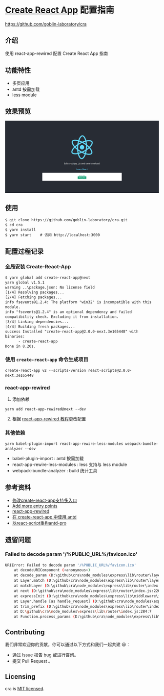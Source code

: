 # [Create React App](https://github.com/facebook/create-react-app) 配置指南
https://github.com/goblin-laboratory/cra

## 介绍
使用 react-app-rewired 配置 Create React App 指南

## 功能特性
* 多页应用
* antd 按需加载
* less module

## 效果预览
![](./images/snapshot-1.png)

## 使用
```
$ git clone https://github.com/goblin-laboratory/cra.git
$ cd cra
$ yarn install
$ yarn start    # 访问 http://localhost:3000
```

## 配置过程记录

### 全局安装 Create-React-App
```
$ yarn global add create-react-app@next
yarn global v1.5.1
warning ..\package.json: No license field
[1/4] Resolving packages...
[2/4] Fetching packages...
info fsevents@1.2.4: The platform "win32" is incompatible with this module.
info "fsevents@1.2.4" is an optional dependency and failed compatibility check. Excluding it from installation.
[3/4] Linking dependencies...
[4/4] Building fresh packages...
success Installed "create-react-app@2.0.0-next.3e165448" with binaries:
      - create-react-app
Done in 8.20s.
```

### 使用 `create-react-app` 命令生成项目
```
create-react-app v2 --scripts-version react-scripts@2.0.0-next.3e165448
```

### react-app-rewired
1. 添加依赖
```
yarn add react-app-rewired@next --dev
```
2. 根据 [react-app-rewired 教程](https://github.com/timarney/react-app-rewired#how-to-rewire-your-create-react-app-project)更改配置

### 其他依赖
```
yarn babel-plugin-import react-app-rewire-less-modules webpack-bundle-analyzer --dev
```
* babel-plugin-import : antd 按需加载
* react-app-rewire-less-modules : less 支持与 less module
* webpack-bundle-analyzer : build 统计工具


## 参考资料
* [修改create-react-app支持多入口](http://imshuai.com/create-react-app-multiple-entry-points/)
* [Add more entry points](https://github.com/facebook/create-react-app/issues/1084)
* [react-app-rewired](https://github.com/timarney/react-app-rewired)
* [在 create-react-app 中使用 antd](https://ant.design/docs/react/use-with-create-react-app-cn)
* [以react-script重构antd-pro](https://xuqiang.me/%E4%BB%A5react-script%E9%87%8D%E6%9E%84antd-pro.html)

## 遗留问题
### Failed to decode param '/%PUBLIC_URL%/favicon.ico'
```bash
URIError: Failed to decode param '/%PUBLIC_URL%/favicon.ico'
    at decodeURIComponent (<anonymous>)
    at decode_param (D:\github\cra\node_modules\express\lib\router\layer.js:172:12)
    at Layer.match (D:\github\cra\node_modules\express\lib\router\layer.js:123:27)
    at matchLayer (D:\github\cra\node_modules\express\lib\router\index.js:574:18)
    at next (D:\github\cra\node_modules\express\lib\router\index.js:220:15)
    at expressInit (D:\github\cra\node_modules\express\lib\middleware\init.js:40:5)
    at Layer.handle [as handle_request] (D:\github\cra\node_modules\express\lib\router\layer.js:95:5)
    at trim_prefix (D:\github\cra\node_modules\express\lib\router\index.js:317:13)
    at D:\github\cra\node_modules\express\lib\router\index.js:284:7
    at Function.process_params (D:\github\cra\node_modules\express\lib\router\index.js:335:12)
```

## Contributing
我们非常欢迎你的贡献，你可以通过以下方式和我们一起共建 😃：
* 通过 Issue 报告 bug 或进行咨询。
* 提交 Pull Request 。

## Licensing
cra is [MIT licensed](./LICENSE).
